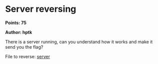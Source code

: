 # Server reversing
**Points: 75**

**Author: hptk**

There is a server running, can you understand how it works and make it send you the flag?

File to reverse: [server](server)
